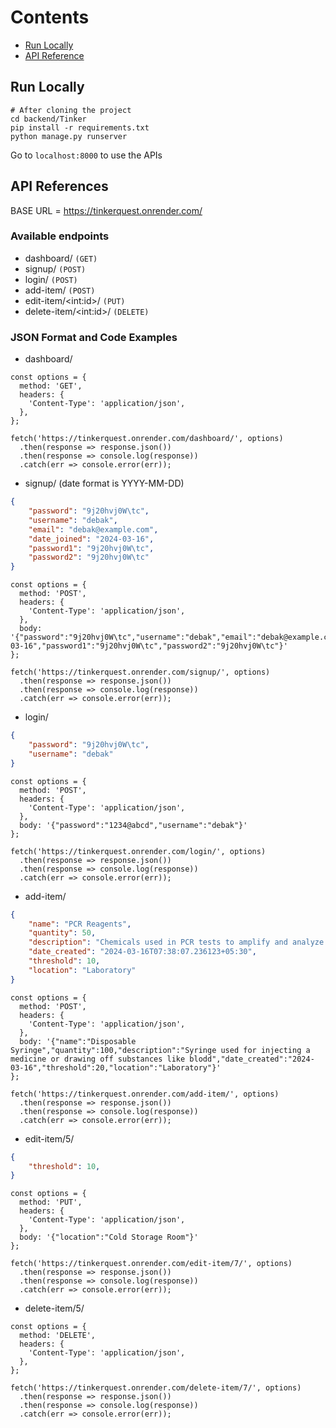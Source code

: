 # Contents
- [Run Locally](https://github.com/akashbose02/Tinkerquest/blob/main/backend/README.md#run-locally)
- [API Reference](https://github.com/akashbose02/Tinkerquest/blob/main/backend/README.md#api-references)

## Run Locally
```shell
# After cloning the project
cd backend/Tinker
pip install -r requirements.txt
python manage.py runserver
```

Go to `localhost:8000` to use the APIs

## API References

BASE URL = https://tinkerquest.onrender.com/

### Available endpoints
- dashboard/ `(GET)`
- signup/ `(POST)`
- login/ `(POST)`
- add-item/ `(POST)`
- edit-item/\<int:id>/ `(PUT)`
- delete-item/\<int:id>/ `(DELETE)`

### JSON Format and Code Examples
- dashboard/
```JS
const options = {
  method: 'GET',
  headers: {
    'Content-Type': 'application/json',
  },
};

fetch('https://tinkerquest.onrender.com/dashboard/', options)
  .then(response => response.json())
  .then(response => console.log(response))
  .catch(err => console.error(err));
```
- signup/ (date format is YYYY-MM-DD)
```JSON
{
    "password": "9j20hvj0W\tc",
    "username": "debak",
    "email": "debak@example.com",
    "date_joined": "2024-03-16",
    "password1": "9j20hvj0W\tc",
    "password2": "9j20hvj0W\tc"
}
```
```JS
const options = {
  method: 'POST',
  headers: {
    'Content-Type': 'application/json',
  },
  body: '{"password":"9j20hvj0W\tc","username":"debak","email":"debak@example.com","date_joined":"2024-03-16","password1":"9j20hvj0W\tc","password2":"9j20hvj0W\tc"}'
};

fetch('https://tinkerquest.onrender.com/signup/', options)
  .then(response => response.json())
  .then(response => console.log(response))
  .catch(err => console.error(err));
```
- login/
```JSON
{
    "password": "9j20hvj0W\tc",
    "username": "debak"
}
```
```JS
const options = {
  method: 'POST',
  headers: {
    'Content-Type': 'application/json',
  },
  body: '{"password":"1234@abcd","username":"debak"}'
};

fetch('https://tinkerquest.onrender.com/login/', options)
  .then(response => response.json())
  .then(response => console.log(response))
  .catch(err => console.error(err));
```
- add-item/
```JSON
{
    "name": "PCR Reagents",
    "quantity": 50,
    "description": "Chemicals used in PCR tests to amplify and analyze DNA or RNA sequences.",
    "date_created": "2024-03-16T07:38:07.236123+05:30",
    "threshold": 10,
    "location": "Laboratory"
}
```
```JS
const options = {
  method: 'POST',
  headers: {
    'Content-Type': 'application/json',
  },
  body: '{"name":"Disposable Syringe","quantity":100,"description":"Syringe used for injecting a medicine or drawing off substances like blodd","date_created":"2024-03-16","threshold":20,"location":"Laboratory"}'
};

fetch('https://tinkerquest.onrender.com/add-item/', options)
  .then(response => response.json())
  .then(response => console.log(response))
  .catch(err => console.error(err));
```
- edit-item/5/
```JSON
{
    "threshold": 10,
}
```
```JS
const options = {
  method: 'PUT',
  headers: {
    'Content-Type': 'application/json',
  },
  body: '{"location":"Cold Storage Room"}'
};

fetch('https://tinkerquest.onrender.com/edit-item/7/', options)
  .then(response => response.json())
  .then(response => console.log(response))
  .catch(err => console.error(err));

```
- delete-item/5/
```JS
const options = {
  method: 'DELETE',
  headers: {
    'Content-Type': 'application/json',
  },
};

fetch('https://tinkerquest.onrender.com/delete-item/7/', options)
  .then(response => response.json())
  .then(response => console.log(response))
  .catch(err => console.error(err));
```
